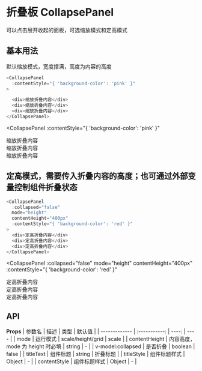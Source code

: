 # 折叠板 CollapsePanel

可以点击展开收起的面板，可选缩放模式和定高模式

## 基本用法

默认缩放模式，宽度撑满，高度为内容的高度

```js
<CollapsePanel
  :contentStyle="{ 'background-color': 'pink' }"
>

  <div>缩放折叠内容</div>
  <div>缩放折叠内容</div>
  <div>缩放折叠内容</div>
</CollapsePanel>
```

<CollapsePanel
  :contentStyle="{ 'background-color': 'pink' }"
>

  <div>缩放折叠内容</div>
  <div>缩放折叠内容</div>
  <div>缩放折叠内容</div>
</CollapsePanel>

## 定高模式，需要传入折叠内容的高度；也可通过外部变量控制组件折叠状态

```js
<CollapsePanel
  :collapsed="false"
  mode="height"
  contentHeight="400px"
  :contentStyle="{ 'background-color': 'red' }"
>
  <div>定高折叠内容</div>
  <div>定高折叠内容</div>
  <div>定高折叠内容</div>
</CollapsePanel>
```

<CollapsePanel
  :collapsed="false"
  mode="height"
  contentHeight="400px"
  :contentStyle="{ 'background-color': 'red' }"
>

  <div>定高折叠内容</div>
  <div>定高折叠内容</div>
  <div>定高折叠内容</div>
</CollapsePanel>

## API

**Props**
| 参数名 | 描述 | 类型 | 默认值 |
| ------------- | :-----------: | ----: | ---- |
| mode | 运行模式 | scale/height/grid | scale |
| contentHeight | 内容高度，mode 为 height 时必填 | string | - |
| v-model:collapsed | 是否折叠 | boolean | false |
| titleText | 组件标题 | string | 折叠标题 |
| titleStyle | 组件标题样式 | Object | - |
| contentStyle | 组件标题样式 | Object | - |

